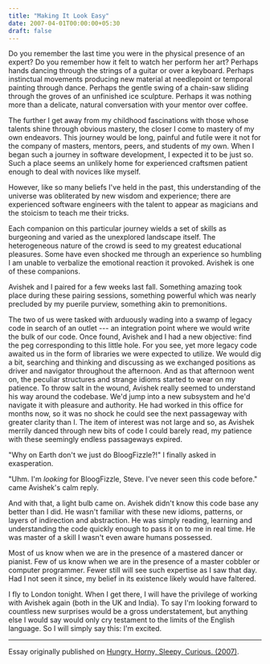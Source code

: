 ```yaml
---
title: "Making It Look Easy"
date: 2007-04-01T00:00:00+05:30
draft: false
---
```


Do you remember the last time you were in the physical presence of an expert? Do you remember how it felt to watch her perform her art? Perhaps hands dancing through the strings of a guitar or over a keyboard. Perhaps instinctual movements producing new material at needlepoint or temporal painting through dance. Perhaps the gentle swing of a chain-saw sliding through the groves of an unfinished ice sculpture. Perhaps it was nothing more than a delicate, natural conversation with your mentor over coffee.

The further I get away from my childhood fascinations with those whose talents shine through obvious mastery, the closer I come to mastery of my own endeavors. This journey would be long, painful and futile were it not for the company of masters, mentors, peers, and students of my own. When I began such a journey in software development, I expected it to be just so. Such a place seems an unlikely home for experienced craftsmen patient enough to deal with novices like myself.

However, like so many beliefs I've held in the past, this understanding of the universe was obliterated by new wisdom and experience; there are experienced software engineers with the talent to appear as magicians and the stoicism to teach me their tricks.

Each companion on this particular journey wields a set of skills as burgeoning and varied as the unexplored landscape itself. The heterogeneous nature of the crowd is seed to my greatest educational pleasures. Some have even shocked me through an experience so humbling I am unable to verbalize the emotional reaction it provoked. Avishek is one of these companions.

Avishek and I paired for a few weeks last fall. Something amazing took place during these pairing sessions, something powerful which was nearly precluded by my puerile purview, something akin to premonitions.

The two of us were tasked with arduously wading into a swamp of legacy code in search of an outlet --- an integration point where we would write the bulk of our code. Once found, Avishek and I had a new objective: find the peg corresponding to this little hole. For you see, yet more legacy code awaited us in the form of libraries we were expected to utilize. We would dig a bit, searching and thinking and discussing as we exchanged positions as driver and navigator throughout the afternoon. And as that afternoon went on, the peculiar structures and strange idioms started to wear on my patience. To throw salt in the wound, Avishek really seemed to understand his way around the codebase. We'd jump into a new subsystem and he'd navigate it with pleasure and authority. He had worked in this office for months now, so it was no shock he could see the next passageway with greater clarity than I. The item of interest was not large and so, as Avishek merrily danced through new bits of code I could barely read, my patience with these seemingly endless passageways expired.

"Why on Earth don't we just do BloogFizzle?!" I finally asked in exasperation.

"Uhm. I'm _looking_ for BloogFizzle, Steve. I've never seen this code before." came Avishek's calm reply.

And with that, a light bulb came on. Avishek didn't know this code base any better than I did. He wasn't familiar with these new idioms, patterns, or layers of indirection and abstraction. He was simply reading, learning and understanding the code quickly enough to pass it on to me in real time. He was master of a skill I wasn't even aware humans possessed.

Most of us know when we are in the presence of a mastered dancer or pianist. Few of us know when we are in the presence of a master cobbler or computer programmer. Fewer still will see such expertise as I saw that day. Had I not seen it since, my belief in its existence likely would have faltered.

I fly to London tonight. When I get there, I will have the privilege of working with Avishek again (both in the UK and India). To say I'm looking forward to countless new surprises would be a gross understatement, but anything else I would say would only cry testament to the limits of the English language. So I will simply say this: I'm excited.

***

Essay originally published on [Hungry, Horny, Sleepy, Curious. (2007)](http://blog.deobald.ca/2007/04/making-it-look-easy.html).
